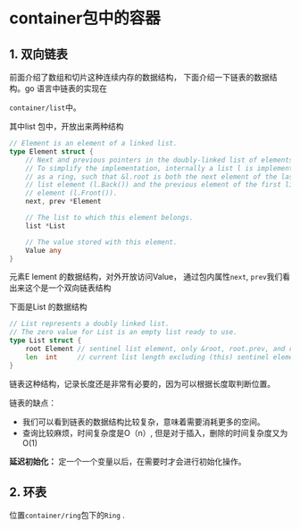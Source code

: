 # container包中的容器



## 1. 双向链表

前面介绍了数组和切片这种连续内存的数据结构， 下面介绍一下链表的数据结构。go 语言中链表的实现在

`container/list`中。

其中list 包中，开放出来两种结构

```go
// Element is an element of a linked list.
type Element struct {
	// Next and previous pointers in the doubly-linked list of elements.
	// To simplify the implementation, internally a list l is implemented
	// as a ring, such that &l.root is both the next element of the last
	// list element (l.Back()) and the previous element of the first list
	// element (l.Front()).
	next, prev *Element

	// The list to which this element belongs.
	list *List

	// The value stored with this element.
	Value any
}

```

元素E lement 的数据结构，对外开放访问Value， 通过包内属性`next`, `prev`我们看出来这个是一个双向链表结构



下面是List 的数据结构 

```go
// List represents a doubly linked list.
// The zero value for List is an empty list ready to use.
type List struct {
	root Element // sentinel list element, only &root, root.prev, and root.next are used
	len  int     // current list length excluding (this) sentinel element
}
```



链表这种结构，记录长度还是非常有必要的，因为可以根据长度取判断位置。



链表的缺点：

* 我们可以看到链表的数据结构比较复杂，意味着需要消耗更多的空间。
* 查询比较麻烦，时间复杂度是O（n）, 但是对于插入，删除的时间复杂度又为O(1)



**延迟初始化：** 定一个一个变量以后，在需要时才会进行初始化操作。



## 2. 环表

位置`container/ring`包下的`Ring` .



